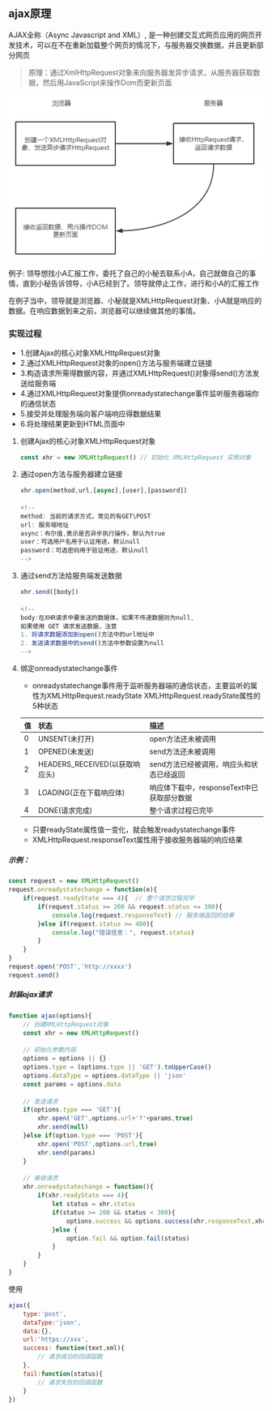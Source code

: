 ## ajax原理
AJAX全称（Async Javascript and XML）, 是一种创建交互式网页应用的网页开发技术，可以在不在重新加载整个网页的情况下，与服务器交换数据，并且更新部分网页

> 原理：通过XmlHttpRequest对象来向服务器发异步请求，从服务器获取数据，然后用JavaScript来操作Dom而更新页面

![图片](../../../public/js11.png)

例子:
领导想找小A汇报工作，委托了自己的小秘去联系小A，自己就做自己的事情，直到小秘告诉领导，小A已经到了。领导就停止工作，进行和小A的汇报工作

在例子当中，领导就是浏览器、小秘就是XMLHttpRequest对象、小A就是响应的数据。在响应数据到来之前，浏览器可以继续做其他的事情。

### 实现过程
- 1.创建Ajax的核心对象XMLHttpRequest对象
- 2.通过XMLHttpRequest对象的open()方法与服务端建立链接
- 3.构造请求所需得数据内容，并通过XMLHttpRequest()对象得send()方法发送给服务端
- 4.通过XMLHttpRequest对象提供onreadystatechange事件监听服务器端你的通信状态
- 5.接受并处理服务端向客户端响应得数据结果
- 6.将处理结果更新到HTML页面中


1. 创建Ajax的核心对象XMLHttpRequest对象
   ```js
   const xhr = new XMLHttpRequest() // 初始化 XMLHttpRequest 实例对象
   ```
2. 通过open方法与服务器建立链接
   ```js
   xhr.open(method,url,[async],[user],[password])
   
   <!-- 
   method: 当前的请求方式，常见的有GET\POST
   url: 服务端地址
   async：布尔值,表示是否异步执行操作，默认为true
   user：可选用户名用于认证用途，默认null
   password：可选密码用于验证用途，默认null 
   -->
   ```
3. 通过send方法给服务端发送数据
   ```js
   xhr.send([body])

   <!-- 
   body:在XHR请求中要发送的数据体，如果不传递数据则为null,
   如果使用 GET 请求发送数据，注意
   1. 将请求数据添加到open()方法中的url地址中
   2. 发送请求数据中的send()方法中参数设置为null
   -->
   ```
4. 绑定onreadystatechange事件
   - onreadystatechange事件用于监听服务器端的通信状态，主要监听的属性为XMLHttpRequest.readyState
   XMLHttpRequest.readyState属性的5种状态

    | 值  | 状态                           | 描述                                       |
    | --- | ------------------------------ | ------------------------------------------ |
    | 0   | UNSENT(未打开)                 | open方法还未被调用                         |
    | 1   | OPENED(未发送)                 | send方法还未被调用                         |
    | 2   | HEADERS_RECEIVED(以获取响应头) | send方法已经被调用，响应头和状态已经返回   |
    | 3   | LOADING(正在下载响应体)        | 响应体下载中，responseText中已获取部分数据 |
    | 4   | DONE(请求完成)                 | 整个请求过程已完毕                         |

    - 只要readyState属性值一变化，就会触发readystatechange事件
    - XMLHttpRequest.responseText属性用于接收服务器端的响应结果
  
##### 示例：
```js
const request = new XMLHttpRequest()
request.onreadystatechange = function(e){
    if(request.readyState === 4){  // 整个请求过程完毕
        if(request.status >= 200 && request.status <= 300){
            console.log(request.responseText) // 服务端返回的结果
        }else if(request.status >= 400){
            console.log("错误信息：", request.status)
        }
    }
}
request.open('POST','http://xxxx')
request.send()
```

##### 封装ajax请求
```js
function ajax(options){
    // 创建XMLHttpRequest对象
    const xhr = new XMLHttpRequest()

    // 初始化参数内容
    options = options || {}
    options.type = (options.type || 'GET').toUpperCase()
    options.dataType = options.dataType || 'json'
    const params = options.data

    // 发送请求
    if(options.type === 'GET'){
        xhr.open('GET',options.url+'?'+params,true)
        xhr.send(null)
    }else if(option.type === 'POST'){
        xhr.open('POST',options.url,true)
        xhr.send(params)
    }

    // 接收请求
    xhr.onreadystatechange = function(){
        if(xhr.readyState === 4){
            let status = xhr.status
            if(status >= 200 && status < 300){
                options.success && options.success(xhr.responseText,xhr.responseXML)
            }else {
                option.fail && option.fail(status)
            }
        }
    }
}
```

使用
```js
ajax({
    type:'post',
    dataType:'json',
    data:{},
    url:'https://xxx',
    success: function(text,xml){
        // 请求成功的回调函数
    },
    fail:function(status){
        // 请求失败的回调函数
    }
})
```
